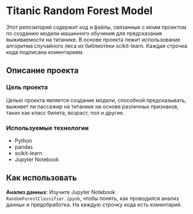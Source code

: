 # Titanic Random Forest Model

Этот репозиторий содержит код и файлы, связанные с моим проектом по созданию модели машинного обучения для предсказания выживаемости на титанике. В основе проекта лежит использование алгоритма случайного леса из библиотеки scikit-learn. Каждая строчка кода подписана коментарием.

## Описание проекта

### Цель проекта
Целью проекта является создание модели, способной предсказывать, выживет ли пассажир на титанике на основе различных признаков, таких как класс билета, возраст, пол и другие.

### Используемые технологии
- Python
- pandas
- scikit-learn
- Jupyter Notebook

## Как использовать

**Анализ данных**: Изучите Jupyter Notebook `RandomForestClassifier.ipynb`, чтобы понять, как проводился анализ данных и предобработка. На каждую строчку кода есть коментарий.

